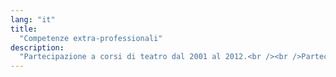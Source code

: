 ```yaml
---
lang: "it"
title:
  "Competenze extra-professionali"
description:
  "Partecipazione a corsi di teatro dal 2001 al 2012.<br /><br />Partecipazione a corsi di scrittura creativa, che hanno portato anche alla pubblicazione di opere proprie su Amazon."
---
```


